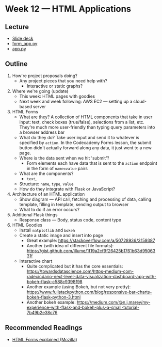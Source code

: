 # Week 12 — HTML Applications

## Lecture

* [Slide deck](https://docs.google.com/presentation/d/1CZHQXWWaJZm0-m2fXatV-bgE41qVSu4YqPtpZFNFhG8/edit?usp=sharing)
* [form_app.py](form_app.py)
* [app.py](app.py)

## Outline

1. How're project proposals doing?
   * Any project pieces that you need help with?
     * Interactive or static graphs?
2. Where we're going (update)
   * This week: HTML pages with goodies
   * Next week and week following: AWS EC2 — setting up a cloud-based server
3. HTML Forms
   * What are they? A collection of HTML components that take in user input: text, check boxes (true/false), selections from a list, etc. They're much more user-friendly than typing query parameters into a browser address bar
   * What do they do? Take user input and send it to whatever is specified by `action`. In the Codecademy Forms lesson, the submit button didn't actually forward along any data, it just went to a new page.
   * Where is the data sent when we hit 'submit'?
     * Form elements each have data that is sent to the `action` endpoint in the form of `name=value` pairs
   * What are the components?
     * `text`,
   * Structure: `name`, `type`, `value`
   * How do they integrate with Flask or JavaScript?
4. Architecture of an HTML application
   * Show diagram — API call, fetching and processing of data, calling template, filling in template, sending output to browser
   * What to do if an error occurs?
5. Additional Flask things
   * Response class — Body, status code, content type
6. HTML Goodies
   * Install `matplotlib` and `bokeh`
   * Create a static image and insert into page
     * Great example: <https://stackoverflow.com/a/50728936/3159387>
     * Another (with idea of different file formats): <https://gist.github.com/illume/1f19a2cf9f26425b1761b63d9506331f>
   * Interactive chart
     * Quite complicated but it has the core essentials: <https://towardsdatascience.com/https-medium-com-radecicdario-next-level-data-visualization-dashboard-app-with-bokeh-flask-c588c9398f98>
     * Another example (using Bokeh, but not very pretty): <https://www.fullstackpython.com/blog/responsive-bar-charts-bokeh-flask-python-3.html>
     * Another bokeh example: <https://medium.com/@n.j.marey/my-experience-with-flask-and-bokeh-plus-a-small-tutorial-7b49b2e38c76>


## Recommended Readings

* [HTML Forms explained (Mozilla)](https://developer.mozilla.org/en-US/docs/Learn/Forms/Your_first_form)
